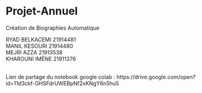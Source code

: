# Projet-Annuel
Création de Biographies Automatique

RYAD BELKACEMI 21914481 <br>
MANIL KESOURI  21914480 <br>
MEJRI AZZA     21913538 <br>
KHAROUNI IMÊNE 21911376 <br>

<br>
Lien de partage du notebook google colab : https://drive.google.com/open?id=11d3ckf-GHSFdrUWEBpNf2xKNgY6n5hu5
